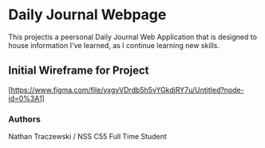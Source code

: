 # Daily Journal Webpage
This projectis a peersonal Daily Journal Web Application that is designed to house information I've learned, as I continue learning new skills. 

## Initial Wireframe for Project
[https://www.figma.com/file/yxgyVDrdb5h5vYGkdjRY7u/Untitled?node-id=0%3A1]

### Authors
Nathan Traczewski / NSS C55 Full Time Student